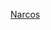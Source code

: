 [Narcos](https://www.google.com/url?sa=t&rct=j&q=&esrc=s&source=web&cd=1&cad=rja&uact=8&ved=2ahUKEwiml4r3xbDlAhWE8HMBHeH2C4QQFjAAegQIBRAB&url=http%3A%2F%2F185.105.103.101%2Fserial%2FNarcos%2FS01%2F720p%2F&usg=AOvVaw3tbZPM_lse79vAfQCm3sWT)
